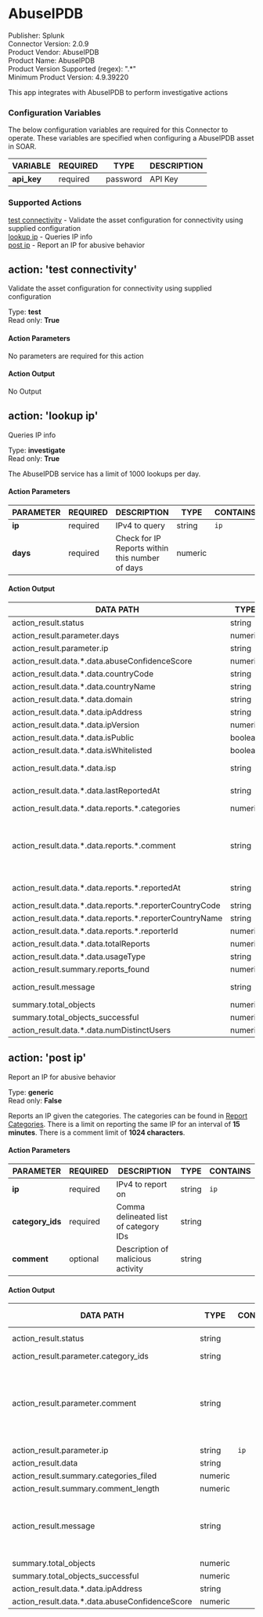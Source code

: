 [comment]: # "Auto-generated SOAR connector documentation"
# AbuseIPDB

Publisher: Splunk  
Connector Version: 2.0.9  
Product Vendor: AbuseIPDB  
Product Name: AbuseIPDB  
Product Version Supported (regex): ".\*"  
Minimum Product Version: 4.9.39220  

This app integrates with AbuseIPDB to perform investigative actions

### Configuration Variables
The below configuration variables are required for this Connector to operate.  These variables are specified when configuring a AbuseIPDB asset in SOAR.

VARIABLE | REQUIRED | TYPE | DESCRIPTION
-------- | -------- | ---- | -----------
**api_key** |  required  | password | API Key

### Supported Actions  
[test connectivity](#action-test-connectivity) - Validate the asset configuration for connectivity using supplied configuration  
[lookup ip](#action-lookup-ip) - Queries IP info  
[post ip](#action-post-ip) - Report an IP for abusive behavior  

## action: 'test connectivity'
Validate the asset configuration for connectivity using supplied configuration

Type: **test**  
Read only: **True**

#### Action Parameters
No parameters are required for this action

#### Action Output
No Output  

## action: 'lookup ip'
Queries IP info

Type: **investigate**  
Read only: **True**

The AbuseIPDB service has a limit of 1000 lookups per day.

#### Action Parameters
PARAMETER | REQUIRED | DESCRIPTION | TYPE | CONTAINS
--------- | -------- | ----------- | ---- | --------
**ip** |  required  | IPv4 to query | string |  `ip` 
**days** |  required  | Check for IP Reports within this number of days | numeric | 

#### Action Output
DATA PATH | TYPE | CONTAINS | EXAMPLE VALUES
--------- | ---- | -------- | --------------
action_result.status | string |  |   success  failed 
action_result.parameter.days | numeric |  |   10 
action_result.parameter.ip | string |  `ip`  |   8.8.8.8 
action_result.data.\*.data.abuseConfidenceScore | numeric |  |   0 
action_result.data.\*.data.countryCode | string |  |   US 
action_result.data.\*.data.countryName | string |  |   United States 
action_result.data.\*.data.domain | string |  `domain`  `url`  |  
action_result.data.\*.data.ipAddress | string |  `ip`  |   8.8.8.8 
action_result.data.\*.data.ipVersion | numeric |  |   4 
action_result.data.\*.data.isPublic | boolean |  |   True  False 
action_result.data.\*.data.isWhitelisted | boolean |  |   True  False 
action_result.data.\*.data.isp | string |  |   Private IP Address LAN 
action_result.data.\*.data.lastReportedAt | string |  |   2019-05-21T10:18:49+01:00 
action_result.data.\*.data.reports.\*.categories | numeric |  |   3 
action_result.data.\*.data.reports.\*.comment | string |  |   Secure Shell (SSH) abuse. This category in combination with more specific categories. 
action_result.data.\*.data.reports.\*.reportedAt | string |  |   2019-05-21T10:18:49+01:00 
action_result.data.\*.data.reports.\*.reporterCountryCode | string |  |   US 
action_result.data.\*.data.reports.\*.reporterCountryName | string |  |   United States 
action_result.data.\*.data.reports.\*.reporterId | numeric |  |   29933 
action_result.data.\*.data.totalReports | numeric |  |   5 
action_result.data.\*.data.usageType | string |  |   Reserved 
action_result.summary.reports_found | numeric |  |   1 
action_result.message | string |  |   IP lookup complete. Reports found: 1 
summary.total_objects | numeric |  |   1 
summary.total_objects_successful | numeric |  |   1 
action_result.data.\*.data.numDistinctUsers | numeric |  |    

## action: 'post ip'
Report an IP for abusive behavior

Type: **generic**  
Read only: **False**

Reports an IP given the categories. The categories can be found in <a href='https://www.abuseipdb.com/categories'>Report Categories</a>. There is a limit on reporting the same IP for an interval of <b>15 minutes</b>. There is a comment limit of <b>1024 characters</b>.

#### Action Parameters
PARAMETER | REQUIRED | DESCRIPTION | TYPE | CONTAINS
--------- | -------- | ----------- | ---- | --------
**ip** |  required  | IPv4 to report on | string |  `ip` 
**category_ids** |  required  | Comma delineated list of category IDs | string | 
**comment** |  optional  | Description of malicious activity | string | 

#### Action Output
DATA PATH | TYPE | CONTAINS | EXAMPLE VALUES
--------- | ---- | -------- | --------------
action_result.status | string |  |   success  failed 
action_result.parameter.category_ids | string |  |   3, 4 
action_result.parameter.comment | string |  |   Secure Shell (SSH) abuse. This category in combination with more specific categories. 
action_result.parameter.ip | string |  `ip`  |   8.8.8.8 
action_result.data | string |  |  
action_result.summary.categories_filed | numeric |  |   4 
action_result.summary.comment_length | numeric |  |   8 
action_result.message | string |  |   IP reported. Number of categories filed: 2, Comment length: 193 
summary.total_objects | numeric |  |   1 
summary.total_objects_successful | numeric |  |   1 
action_result.data.\*.data.ipAddress | string |  |  
action_result.data.\*.data.abuseConfidenceScore | numeric |  |  